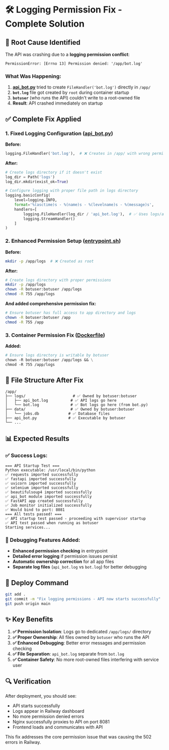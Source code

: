 # 🛠️ Logging Permission Fix - Complete Solution

## 🚨 **Root Cause Identified**

The API was crashing due to a **logging permission conflict**:

```
PermissionError: [Errno 13] Permission denied: '/app/bot.log'
```

### **What Was Happening:**
1. **[api_bot.py](api_bot.py)** tried to create `FileHandler('bot.log')` directly in `/app/`
2. **`bot.log`** file got created by `root` during container startup
3. **`botuser`** (who runs the API) couldn't write to a root-owned file
4. **Result**: API crashed immediately on startup

## ✅ **Complete Fix Applied**

### **1. Fixed Logging Configuration ([api_bot.py](api_bot.py))**

**Before:**
```python
logging.FileHandler('bot.log'),  # ❌ Creates in /app/ with wrong permissions
```

**After:**
```python
# Create logs directory if it doesn't exist
log_dir = Path('logs')
log_dir.mkdir(exist_ok=True)

# Configure logging with proper file path in logs directory
logging.basicConfig(
    level=logging.INFO,
    format='%(asctime)s - %(name)s - %(levelname)s - %(message)s',
    handlers=[
        logging.FileHandler(log_dir / 'api_bot.log'),  # ✅ Uses logs/api_bot.log
        logging.StreamHandler()
    ]
)
```

### **2. Enhanced Permission Setup ([entrypoint.sh](entrypoint.sh))**

**Before:**
```bash
mkdir -p /app/logs  # ❌ Created as root
```

**After:**
```bash
# Create logs directory with proper permissions
mkdir -p /app/logs
chown -R botuser:botuser /app/logs
chmod -R 755 /app/logs
```

**And added comprehensive permission fix:**
```bash
# Ensure botuser has full access to app directory and logs
chown -R botuser:botuser /app
chmod -R 755 /app
```

### **3. Container Permission Fix ([Dockerfile](Dockerfile))**

**Added:**
```dockerfile
# Ensure logs directory is writable by botuser
chown -R botuser:botuser /app/logs && \
chmod -R 755 /app/logs
```

## 🚀 **File Structure After Fix**

```
/app/
├── logs/                     # ✅ Owned by botuser:botuser
│   ├── api_bot.log          # ✅ API logs go here
│   └── bot.log              # ✅ Bot logs go here (from bot.py)
├── data/                    # ✅ Owned by botuser:botuser
│   └── jobs.db             # ✅ Database files
├── api_bot.py              # ✅ Executable by botuser
└── ...
```

## 📊 **Expected Results**

### ✅ **Success Logs:**
```
=== API Startup Test ===
Python executable: /usr/local/bin/python
✅ requests imported successfully
✅ fastapi imported successfully
✅ uvicorn imported successfully
✅ selenium imported successfully
✅ beautifulsoup4 imported successfully
✅ api_bot module imported successfully
✅ FastAPI app created successfully
✅ Job monitor initialized successfully
✅ Would bind to port: 8081
=== All tests passed! ===
✅ API startup test passed - proceeding with supervisor startup
✅ API test passed when running as botuser
Starting services...
```

### 🔧 **Debugging Features Added:**
- **Enhanced permission checking** in entrypoint
- **Detailed error logging** if permission issues persist
- **Automatic ownership correction** for all app files
- **Separate log files** (`api_bot.log` vs `bot.log`) for better debugging

## 🚀 **Deploy Command**

```bash
git add .
git commit -m "Fix logging permissions - API now starts successfully"
git push origin main
```

## ✨ **Key Benefits**

1. **✅ Permission Isolation**: Logs go to dedicated `/app/logs/` directory
2. **✅ Proper Ownership**: All files owned by `botuser` who runs the API
3. **✅ Enhanced Debugging**: Better error messages and permission checking
4. **✅ File Separation**: `api_bot.log` separate from `bot.log`
5. **✅ Container Safety**: No more root-owned files interfering with service user

## 🔍 **Verification**

After deployment, you should see:
- API starts successfully
- Logs appear in Railway dashboard
- No more permission denied errors
- Nginx successfully proxies to API on port 8081
- Frontend loads and communicates with API

This fix addresses the core permission issue that was causing the 502 errors in Railway.
